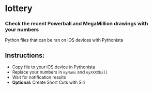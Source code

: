 # lottery
 
### Check the recent Powerball and MegaMillion drawings with your numbers
Python files that can be ran on iOS devices with Pythonista

## Instructions: 
- Copy file to your iOS device in Pythonista
- Replace your numbers in `myNums` and `myXXXXball`
- Wait for notification results
- **Optional:** Create Short Cuts with Siri
